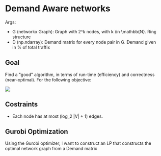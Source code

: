 # Demand Aware networks

Args:  
* G (networkx Graph): Graph with 2^k nodes, with k \in \mathbb{N}. Ring structure 
* D (np.ndarray): Demand matrix for every node pair in G. Demand given in % of total traffix

## Goal
Find a "good" algorithm, in terms of run-time (efficiency) and correctness (near-optimal). For the following objective:

<img src="https://latex.codecogs.com/gif.latex?\text{minimize}\ \forall i,j \in V: D_{i,j} \cdot dist_{i,j} ">

## Costraints
* Each node has at most (log_2 |V| + 1) edges.






## Gurobi Optimization
Using the Gurobi optimizer, I want to construct an LP that constructs the optimal network graph from a Demand matrix




